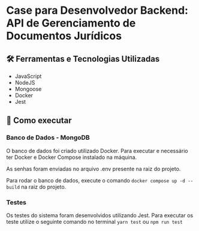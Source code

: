 # Case para Desenvolvedor Backend: API de Gerenciamento de Documentos Jurídicos

## 🛠️ Ferramentas e Tecnologias Utilizadas

- JavaScript
- NodeJS
- Mongoose
- Docker
- Jest

## 🚀 Como executar

### Banco de Dados - MongoDB

O banco de dados foi criado utilizado Docker. Para executar e necessário ter Docker e Docker Compose instalado na máquina.

As senhas foram enviadas no arquivo .env presente na raiz do projeto.

Para rodar o banco de dados, execute o comando `docker compose up -d --build` na raiz do projeto.

### Testes

Os testes do sistema foram desenvolvidos utilizando Jest. Para executar os teste utilize o seguinte comando no terminal `yarn test` ou `npm run test`
